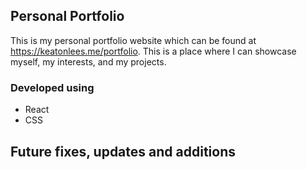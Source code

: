 ## Personal Portfolio

This is my personal portfolio website which can be found at https://keatonlees.me/portfolio. This is a place where I can showcase myself, my interests, and my projects.

### Developed using
- React
- CSS

## Future fixes, updates and additions


